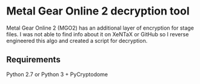 # Metal Gear Online 2 decryption tool

Metal Gear Online 2 (MGO2) has an additional layer of encryption for stage files.
I was not able to find info about it on XeNTaX or GitHub so I reverse engineered this algo and created a script for decryption.

## Requirements

Python 2.7 or Python 3 + PyCryptodome
